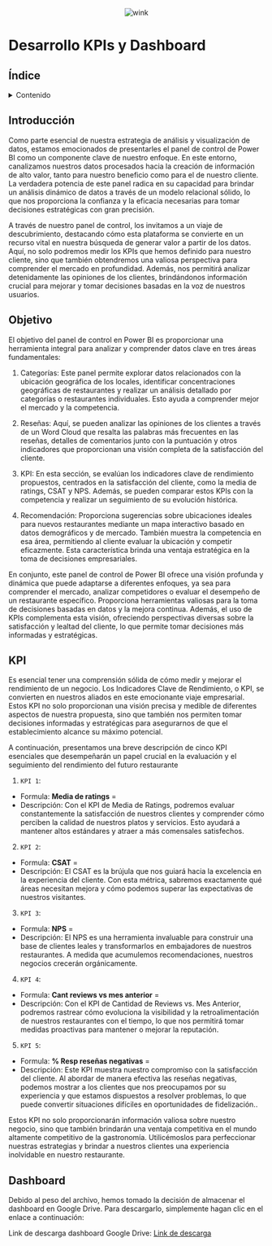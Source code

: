 <div align="center">

![wink](https://github.com/claudiacaceresv/pf_yelp_google/blob/3bbba4f70598a9a96d7a3416a491928137973cce/src/Data%20Analytics.gif)

</div>

# Desarrollo KPIs y Dashboard

## Índice 
<!-- TABLE OF CONTENTS -->
<details>
  <summary>Contenido</summary>
  <ol>
    <li><a href="#Introducción">Introducción</a></li>
    <li><a href="#Objetivo">Objetivo</a></li>
    <li><a href="#KPI">KPI</a></li>
    <li><a href="#Dashboard">Dashboard</a></li>
  </ol>
</details>

## Introducción

Como parte esencial de nuestra estrategia de análisis y visualización de datos, estamos emocionados de presentarles el panel de control de Power BI como un componente clave de nuestro enfoque. En este entorno, canalizamos nuestros datos procesados hacia la creación de información de alto valor, tanto para nuestro beneficio como para el de nuestro cliente. La verdadera potencia de este panel radica en su capacidad para brindar un análisis dinámico de datos a través de un modelo relacional sólido, lo que nos proporciona la confianza y la eficacia necesarias para tomar decisiones estratégicas con gran precisión.

A través de nuestro panel de control, los invitamos a un viaje de descubrimiento, destacando cómo esta plataforma se convierte en un recurso vital en nuestra búsqueda de generar valor a partir de los datos. Aquí, no solo podremos medir los KPIs que hemos definido para nuestro cliente, sino que también obtendremos una valiosa perspectiva para comprender el mercado en profundidad. Además, nos permitirá analizar detenidamente las opiniones de los clientes, brindándonos información crucial para mejorar y tomar decisiones basadas en la voz de nuestros usuarios.

## Objetivo

El objetivo del panel de control en Power BI es proporcionar una herramienta integral para analizar y comprender datos clave en tres áreas fundamentales:

1. Categorías: Este panel permite explorar datos relacionados con la ubicación geográfica de los locales, identificar concentraciones geográficas de restaurantes y realizar un análisis detallado por categorías o restaurantes individuales. Esto ayuda a comprender mejor el mercado y la competencia.

2. Reseñas: Aquí, se pueden analizar las opiniones de los clientes a través de un Word Cloud que resalta las palabras más frecuentes en las reseñas, detalles de comentarios junto con la puntuación y otros indicadores que proporcionan una visión completa de la satisfacción del cliente.

3. KPI: En esta sección, se evalúan los indicadores clave de rendimiento propuestos, centrados en la satisfacción del cliente, como la media de ratings, CSAT y NPS. Además, se pueden comparar estos KPIs con la competencia y realizar un seguimiento de su evolución histórica.

4. Recomendación: Proporciona sugerencias sobre ubicaciones ideales para nuevos restaurantes mediante un mapa interactivo basado en datos demográficos y de mercado. También muestra la competencia en esa área, permitiendo al cliente evaluar la ubicación y competir eficazmente. Esta característica brinda una ventaja estratégica en la toma de decisiones empresariales.

En conjunto, este panel de control de Power BI ofrece una visión profunda y dinámica que puede adaptarse a diferentes enfoques, ya sea para comprender el mercado, analizar competidores o evaluar el desempeño de un restaurante específico. Proporciona herramientas valiosas para la toma de decisiones basadas en datos y la mejora continua. Además, el uso de KPIs complementa esta visión, ofreciendo perspectivas diversas sobre la satisfacción y lealtad del cliente, lo que permite tomar decisiones más informadas y estratégicas.

## KPI

Es esencial tener una comprensión sólida de cómo medir y mejorar el rendimiento de un negocio. Los Indicadores Clave de Rendimiento, o KPI, se convierten en nuestros aliados en este emocionante viaje empresarial. Estos KPI no solo proporcionan una visión precisa y medible de diferentes aspectos de nuestra propuesta, sino que también nos permiten tomar decisiones informadas y estratégicas para asegurarnos de que el establecimiento alcance su máximo potencial.

A continuación, presentamos una breve descripción de cinco KPI esenciales que desempeñarán un papel crucial en la evaluación y el seguimiento del rendimiento del futuro restaurante

1. `KPI 1`: 
  - Formula: **Media de ratings** = 
  - Descripción: Con el KPI de Media de Ratings, podremos evaluar constantemente la satisfacción de nuestros clientes y comprender cómo perciben la calidad de nuestros platos y servicios. Esto ayudará a mantener altos estándares y atraer a más comensales satisfechos.
    
2. `KPI 2`: 
  - Formula: **CSAT** = 
  - Descripción: El CSAT es la brújula que nos guiará hacia la excelencia en la experiencia del cliente. Con esta métrica, sabremos exactamente qué áreas necesitan mejora y cómo podemos superar las expectativas de nuestros visitantes.
    
3. `KPI 3`: 
  - Formula: **NPS** = 
  - Descripción: El NPS es una herramienta invaluable para construir una base de clientes leales y transformarlos en embajadores de nuestros restaurantes. A medida que acumulemos recomendaciones, nuestros negocios crecerán orgánicamente.

4. `KPI 4`: 
- Formula: **Cant reviews vs mes anterior** = 
- Descripción: Con el KPI de Cantidad de Reviews vs. Mes Anterior, podremos rastrear cómo evoluciona la visibilidad y la retroalimentación de nuestros restaurantes con el tiempo, lo que nos permitirá tomar medidas proactivas para mantener o mejorar la reputación.

5. `KPI 5`: 
- Formula: **% Resp reseñas negativas** = 
- Descripción: Este KPI muestra nuestro compromiso con la satisfacción del cliente. Al abordar de manera efectiva las reseñas negativas, podemos mostrar a los clientes que nos preocupamos por su experiencia y que estamos dispuestos a resolver problemas, lo que puede convertir situaciones difíciles en oportunidades de fidelización..

Estos KPI no solo proporcionarán información valiosa sobre nuestro negocio, sino que también brindarán una ventaja competitiva en el mundo altamente competitivo de la gastronomía. Utilicémoslos para perfeccionar nuestras estrategias y brindar a nuestros clientes una experiencia inolvidable en nuestro restaurante.

## Dashboard

Debido al peso del archivo, hemos tomado la decisión de almacenar el dashboard en Google Drive. Para descargarlo, simplemente hagan clic en el enlace a continuación:

Link de descarga dashboard Google Drive: [Link de descarga](https://drive.google.com/drive/folders/1CApJw9kXN3tu6AizUF83zRXDWQMVW0_c)
